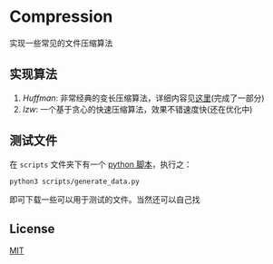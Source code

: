 # Compression

实现一些常见的文件压缩算法

## 实现算法

1. *Huffman*: 非常经典的变长压缩算法，详细内容见[这里](https://miaohn.github.io/huffman/)(完成了一部分)
2. *lzw*: 一个基于贪心的快速压缩算法，效果不错速度快(还在优化中)

## 测试文件

在 `scripts` 文件夹下有一个 [python 脚本](scripts/generate_data.py)，执行之：

```bash
python3 scripts/generate_data.py
```

即可下载一些可以用于测试的文件。当然还可以自己找

## License

[MIT](./LICENSE)

<!-- ## Reference -->

<!-- - [A New Approach of a Memory Efficient Huffman Tree Representation Technique](https://sci-hub.se/10.1109/ICIEV.2012.6317482) -->
